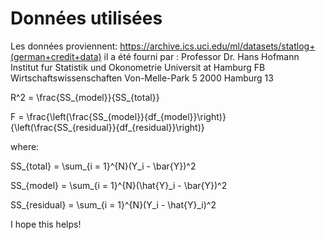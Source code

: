 # Données utilisées

Les données proviennent: https://archive.ics.uci.edu/ml/datasets/statlog+(german+credit+data)
il a été fourni par : Professor Dr. Hans Hofmann Institut fur Statistik und Okonometrie Universit at Hamburg FB Wirtschaftswissenschaften Von-Melle-Park 5 2000 Hamburg 13


R^2 = \frac{SS_{model}}{SS_{total}}

F = \frac{\left(\frac{SS_{model}}{df_{model}}\right)}{\left(\frac{SS_{residual}}{df_{residual}}\right)}

where:

SS_{total} = \sum_{i = 1}^{N}(Y_i - \bar{Y})^2

SS_{model} = \sum_{i = 1}^{N}(\hat{Y}_i - \bar{Y})^2

SS_{residual} = \sum_{i = 1}^{N}(Y_i - \hat{Y}_i)^2

I hope this helps!
